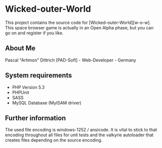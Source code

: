 Wicked-outer-World
==================

This project contains the source code for [Wicked-outer-World][w-o-w].
This space browser game is actually in an Open Alpha phase, but you can go on and register if you like.

About Me
--------------

Pascal "Artimon" Dittrich [PAD-Soft] - Web-Developer - Germany

System requirements
--------------

- PHP Version 5.3
- PHPUnit
- SASS
- MySQL Database (MyISAM driver)

Further information
--------------

The used file encoding is windows-1252 / ansicode. It is vital to stick
to that encoding throughout all files for unit tests and the valkyrie
autoloader that creates files depending on the source encoding.